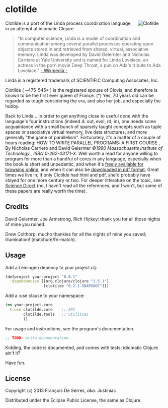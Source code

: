 # clotilde

<img src="https://github.com/justiniac/clotilde/blob/master/resources/clotilde.jpg?raw=true"
 alt="Clotilde" title="Clotilde, first queen of France" align="right" hspace="16"/>
<!---
TODO: idiomatic md link ?
--->

Clotilde is a port of the Linda process coordination language, in an attempt at idiomatic Clojure.
>"In computer science, Linda is a model of coordination and communication among several 
>parallel processes operating upon objects stored in and retrieved from shared, virtual, 
>associative memory. Linda was developed by David Gelernter and Nicholas Carriero at 
>Yale University and is named for Linda Lovelace, an actress in the porn movie Deep Throat, 
>a pun on Ada's tribute to Ada Lovelace."
>    <a href="http://en.wikipedia.org/wiki/Linda_(coordination_language)">- Wikipedia -</a>

Linda is a registered trademark of SCIENTIFIC Computing Associates, Inc.

Clotilde ( ~475-545* ) is the registered spouse of Clovis, and therefore is known to be the first ever queen of France. 
(*) Yes, 70 years old can be regarded as tough considering the era, and also her job, and especially the hubby. 
<!---
TODO: proper credit WP
--->

Back to Linda... In order to get anything close to useful done with the language's four instructions 
(indeed 4: out, eval, rd, in), one needs some acquaintance 
with a small bunch of sparsely taught concepts such as tuple spaces or associative virtual memory, 
live data structures, and more generally "the game of parallelism". Fortunately, it's a matter of a couple of hours reading:
HOW TO WRITE PARALLEL PROGRAMS: A FIRST COURSE
, By Nicholas Carriero and David Gelernter
_©1990 Massachusetts Institute of Technology
, ISBN 0-262-03171-X_.
Well worth a read for anyone willing to program for more than a handful of cores in any language,
especially when the book is short and unpedantic, and when it's
[freely available for browsing online](http://www.lindaspaces.com/book/), 
and when it can also be [downloaded in pdf format](http://www.lindaspaces.com/book/book.pdf). 
Great times we live in; if only Clotilde had html and pdf, she'd probably have stayed for one more century or two.
For deeper litterature on the topic, see [Science Direct](http://www.sciencedirect.com/science/article/pii/S0890540199928237)
(no, I havn't read all the references, and I won't, but some of these papers are really worth the time).

## Credits

David Gelernter, Joe Armstrong, Rich Hickey: thank you for all those nights of mine you ruined.

Drew Colthorp: mucho thankies for all the nights of mine you saved; illumination! (matchure/fn-match).

## Usage

Add a Leiningen depency to your project.clj:
```clojure
(defproject your-project "0.0.1"
  :dependencies [[org.clojure/clojure "1.5.1"]
                 [clotilde "0.2.1-SNAPSHOT"]])
````

Add a :use clause to your namespace:

```clojure
(ns your-project.core
  (:use clotilde.core    ;; API
        clotilde.tools   ;; utilities
        ))
````

For usage and instructions, see the program's documentation.

```clojure
;; TODO: write documentation.
````

Kidding, the code is documented, and comes with tests; idiomatic Clojure ain't it?

Have fun.

## License

Copyright (c) 2013 François De Serres, _aka._ Justiniac 

Distributed under the Eclipse Public License, the same as Clojure.
